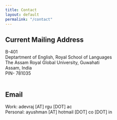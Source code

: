 ```yaml
---
title: Contact
layout: default
permalink: "/contact"
---
```


## Current Mailing Address <br>
B-401 <br>
Deptartment of English, Royal School of Languages <br>
The Assam Royal Global University, Guwahati<br>
Assam, India <br>
PIN- 781035 <br>
<br>

## Email <br>
Work&#58; adevraj [AT] rgu [DOT] ac <br>
Personal&#58; ayushman [AT] hotmail [DOT] co [DOT] in
